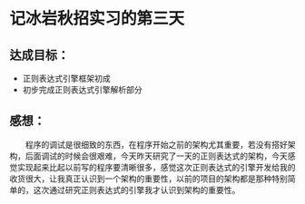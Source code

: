 # 记冰岩秋招实习的第三天

## 达成目标：

+ 正则表达式引擎框架初成
+ 初步完成正则表达式引擎解析部分

## 感想：

&emsp;&emsp;程序的调试是很细致的东西，在程序开始之前的架构尤其重要，若没有搭好架构，后面调试的时候会很艰难，今天昨天研究了一天的正则表达式的架构，今天感觉实现起来比起以前写的程序要清晰很多，感觉这次正则表达式的引擎开发给我的收货很大，让我真正认识到一个架构的重要性，以前的项目的架构都是那种特别简单的，这次通过研究正则表达式的引擎我才认识到架构的重要性。

